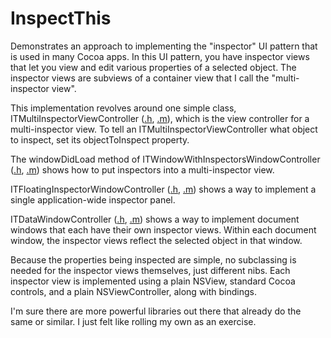 # InspectThis

Demonstrates an approach to implementing the "inspector" UI pattern that is used in many Cocoa apps.  In this UI pattern, you have inspector views that let you view and edit various properties of a selected object.  The inspector views are subviews of a container view that I call the "multi-inspector view".

This implementation revolves around one simple class, ITMultiInspectorViewController ([.h][1], [.m][2]), which is the view controller for a multi-inspector view.  To tell an ITMultiInspectorViewController what object to inspect, set its objectToInspect property.

The windowDidLoad method of ITWindowWithInspectorsWindowController ([.h][3], [.m][4]) shows how to put inspectors into a multi-inspector view.

ITFloatingInspectorWindowController ([.h][5], [.m][6]) shows a way to implement a single application-wide inspector panel.

ITDataWindowController ([.h][7], [.m][8]) shows a way to implement document windows that each have their own inspector views.  Within each document window, the inspector views reflect the selected object in that window.

Because the properties being inspected are simple, no subclassing is needed for the inspector views themselves, just different nibs.  Each inspector view is implemented using a plain NSView, standard Cocoa controls, and a plain NSViewController, along with bindings.

I'm sure there are more powerful libraries out there that already do the same or similar.  I just felt like rolling my own as an exercise.


[1]: https://bitbucket.org/cocoadog/inspectthis/src/da958c079f9e144966c67a0e42ab5431f9d054fa/InspectThis/ITMultiInspectorViewController.h?at=master
[2]: https://bitbucket.org/cocoadog/inspectthis/src/da958c079f9e144966c67a0e42ab5431f9d054fa/InspectThis/ITMultiInspectorViewController.m?at=master

[3]: https://bitbucket.org/cocoadog/inspectthis/src/da958c079f9e144966c67a0e42ab5431f9d054fa/InspectThis/ITWindowWithInspectorsWindowController.h?at=master
[4]: https://bitbucket.org/cocoadog/inspectthis/src/da958c079f9e144966c67a0e42ab5431f9d054fa/InspectThis/ITWindowWithInspectorsWindowController.m?at=master

[5]: https://bitbucket.org/cocoadog/inspectthis/src/da958c079f9e144966c67a0e42ab5431f9d054fa/InspectThis/ITFloatingInspectorWindowController.h?at=master
[6]: https://bitbucket.org/cocoadog/inspectthis/src/da958c079f9e144966c67a0e42ab5431f9d054fa/InspectThis/ITFloatingInspectorWindowController.m?at=master

[7]: https://bitbucket.org/cocoadog/inspectthis/src/da958c079f9e144966c67a0e42ab5431f9d054fa/InspectThis/ITDataWindowController.h?at=master
[8]: https://bitbucket.org/cocoadog/inspectthis/src/da958c079f9e144966c67a0e42ab5431f9d054fa/InspectThis/ITDataWindowController.m?at=master


